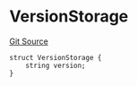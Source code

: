 # VersionStorage
[Git Source](https://github.com/thrackle-io/rules-engine/blob/ce3e124fbb7b1c9745b955077cf9cd260c5eabe5/src/protocol/diamond/VersionFacetLib.sol)


```solidity
struct VersionStorage {
    string version;
}
```

